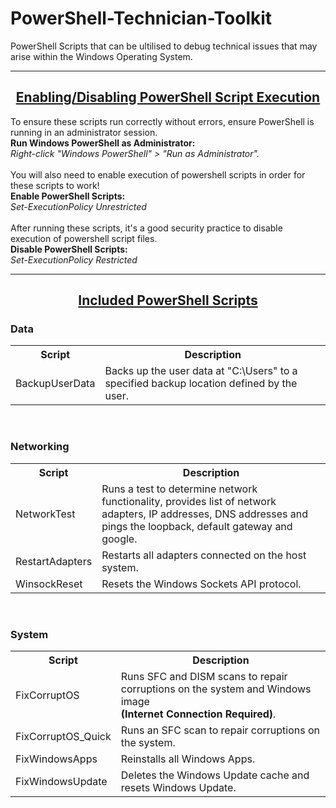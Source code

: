 # PowerShell-Technician-Toolkit
PowerShell Scripts that can be ultilised to debug technical issues that may arise within the Windows Operating System.
<br>

----------------------------------------------------------------------------------------------------------------------
<h2 align="center"><ins>Enabling/Disabling PowerShell Script Execution</ins></h2>
To ensure these scripts run correctly without errors, ensure PowerShell is running in an administrator session.
<br><b>Run Windows PowerShell as Administrator:</b>
<br><i>Right-click "Windows PowerShell" > "Run as Administrator".</i>
<br>
<br>
You will also need to enable execution of powershell scripts in order for these scripts to work!
<br>
<b>Enable PowerShell Scripts:</b>
<br><i>Set-ExecutionPolicy Unrestricted</i>
<br>
<br>
After running these scripts, it's a good security practice to disable execution of powershell script files.
<br>
<b>Disable PowerShell Scripts:</b>
<br><i>Set-ExecutionPolicy Restricted</i>
<br>

----------------------------------------------------------------------------------------------------------------------
<h2 align="center"><ins>Included PowerShell Scripts</ins></h2>
<h3>Data</h3>
<table style="width:100%">
  <tr>
    <th>Script</th>
    <th>Description</th> 
  </tr>
  <tr>
    <td>BackupUserData</td>
    <td>Backs up the user data at "C:\Users" to a specified backup location defined by the user.</td>
  </tr>
 </table>
<br>
<h3>Networking</h3>
<table style="width:100%">
  <tr>
    <th>Script</th>
    <th>Description</th> 
  </tr>
  <tr>
    <td>NetworkTest</td>
    <td>Runs a test to determine network functionality, provides list of network adapters, IP addresses, DNS addresses and pings the loopback, default gateway and google.</td>
  </tr>
    <tr>
    <td>RestartAdapters</td>
    <td>Restarts all adapters connected on the host system.</td>
  </tr>
    <tr>
    <td>WinsockReset</td>
    <td>Resets the Windows Sockets API protocol.</td>
  </tr>
</table>
<br>
<h3>System</h3>
<table style="width:100%">
    <tr>
    <th>Script</th>
    <th>Description</th> 
  </tr>
  <tr>
    <td>FixCorruptOS</td>
    <td>Runs SFC and DISM scans to repair corruptions on the system and Windows image <br><b>(Internet Connection Required)</b>.</td>
  </tr>
    <tr>
    <td>FixCorruptOS_Quick</td>
    <td>Runs an SFC scan to repair corruptions on the system.</td>
  </tr>
    <tr>
    <td>FixWindowsApps</td>
    <td>Reinstalls all Windows Apps.</td>
  </tr>
    <tr>
    <td>FixWindowsUpdate</td>
    <td>Deletes the Windows Update cache and resets Windows Update.</td>
  </tr>
 </table>
